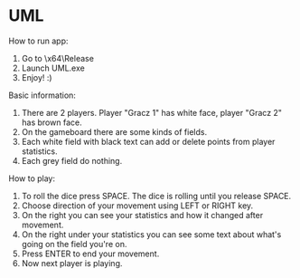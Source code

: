 # UML

How to run app:
1. Go to \x64\Release
2. Launch UML.exe
3. Enjoy! :)

Basic information:
1. There are 2 players. Player "Gracz 1" has white face, player "Gracz 2" has brown face.
2. On the gameboard there are some kinds of fields.
3. Each white field with black text can add or delete points from player statistics.
4. Each grey field do nothing.

How to play:
1. To roll the dice press SPACE. The dice is rolling until you release SPACE.
2. Choose direction of your movement using LEFT or RIGHT key.
3. On the right you can see your statistics and how it changed after movement.
4. On the right under your statistics you can see some text about what's going on the field you're on.
5. Press ENTER to end your movement.
6. Now next player is playing.
